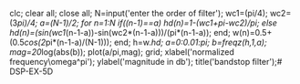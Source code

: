 clc;
clear all;
close all;
N=input('enter the order of filter');
wc1=(pi/4);
wc2=(3*pi)/4;
a=(N-1)/2;
for n=1:N
if((n-1)==a)
hd(n)=1-(wc1+pi-wc2)/pi;
else
hd(n)=(sin(wc1*(n-1-a))-sin(wc2*(n-1-a)))/(pi*(n-1-a));
end;
w(n)=0.5+(0.5*cos(2*pi*(n-1-a)/(N-1)));
end;
h=w.*hd;
a=0:0.01:pi;
b=freqz(h,1,a);
mag=20*log(abs(b));
plot(a/pi,mag);
grid;
xlabel('normalized frequency\omega^pi');
ylabel('magnitude in db');
title('bandstop filter');# DSP-EX-5D
